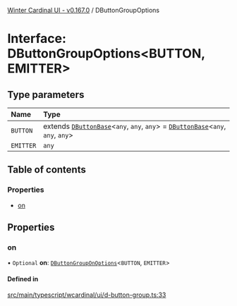 [Winter Cardinal UI - v0.167.0](../index.md) / DButtonGroupOptions

# Interface: DButtonGroupOptions<BUTTON, EMITTER\>

## Type parameters

| Name | Type |
| :------ | :------ |
| `BUTTON` | extends [`DButtonBase`](../classes/DButtonBase.md)<`any`, `any`, `any`\> = [`DButtonBase`](../classes/DButtonBase.md)<`any`, `any`, `any`\> |
| `EMITTER` | `any` |

## Table of contents

### Properties

- [on](DButtonGroupOptions.md#on)

## Properties

### on

• `Optional` **on**: [`DButtonGroupOnOptions`](DButtonGroupOnOptions.md)<`BUTTON`, `EMITTER`\>

#### Defined in

[src/main/typescript/wcardinal/ui/d-button-group.ts:33](https://github.com/winter-cardinal/winter-cardinal-ui/blob/v0.167.0/src/main/typescript/wcardinal/ui/d-button-group.ts#L33)
